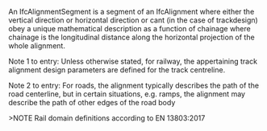 An IfcAlignmentSegment is a segment of an IfcAlignment where either the vertical direction or horizontal direction or cant (in the case of trackdesign) obey a unique mathematical description as a function of chainage where chainage is the longitudinal distance along the horizontal projection of the whole alignment.

Note 1 to entry: Unless otherwise stated, for railway, the appertaining track alignment design parameters are defined for the track centreline.

Note 2 to entry: For roads, the alignment typically describes the path of the road centerline, but in certain situations, e.g. ramps, the alignment may describe the path of other edges of the road body

&gt;NOTE Rail domain definitions according to EN 13803:2017
